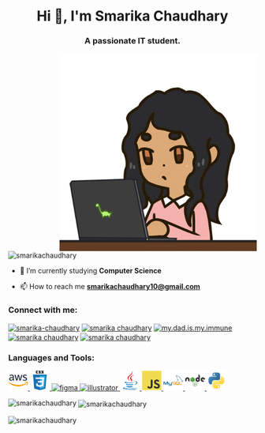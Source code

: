 <h1 align="center">Hi 👋, I'm Smarika Chaudhary</h1>
<h3 align="center">A passionate IT student.</h3>
<img align="right" alt="coding" width="400" src="smarikaa.gif">


<p align="left"> <img src="https://komarev.com/ghpvc/?username=smarikachaudhary&label=Profile%20views&color=0e75b6&style=flat" alt="smarikachaudhary" /> </p>

- 🌱 I’m currently studying **Computer Science**

- 📫 How to reach me **smarikachaudhary10@gmail.com**

<h3 align="left">Connect with me:</h3>
<p align="left">
<a href="https://codepen.io/smarika-chaudhary" target="blank"><img align="center" src="https://raw.githubusercontent.com/rahuldkjain/github-profile-readme-generator/master/src/images/icons/Social/codepen.svg" alt="smarika-chaudhary" height="30" width="40" /></a>
<a href="https://linkedin.com/in/smarika chaudhary" target="blank"><img align="center" src="https://www.linkedin.com/in/smarika-chaudhary-6a560625a/" alt="smarika chaudhary" height="30" width="40" /></a>
<a href="https://instagram.com/my.dad.is.my.immune" target="blank"><img align="center" src="https://raw.githubusercontent.com/rahuldkjain/github-profile-readme-generator/master/src/images/icons/Social/instagram.svg" alt="my.dad.is.my.immune" height="30" width="40" /></a>
<a href="https://www.youtube.com/c/smarika chaudhary" target="blank"><img align="center" src="https://raw.githubusercontent.com/rahuldkjain/github-profile-readme-generator/master/src/images/icons/Social/youtube.svg" alt="smarika chaudhary" height="30" width="40" /></a>
<a href="https://www.leetcode.com/smarika chaudhary" target="blank"><img align="center" src="https://raw.githubusercontent.com/rahuldkjain/github-profile-readme-generator/master/src/images/icons/Social/leet-code.svg" alt="smarika chaudhary" height="30" width="40" /></a>
</p>

<h3 align="left">Languages and Tools:</h3>
<p align="left"> <a href="https://aws.amazon.com" target="_blank" rel="noreferrer"> <img src="https://raw.githubusercontent.com/devicons/devicon/master/icons/amazonwebservices/amazonwebservices-original-wordmark.svg" alt="aws" width="40" height="40"/> </a> <a href="https://www.w3schools.com/css/" target="_blank" rel="noreferrer"> <img src="https://raw.githubusercontent.com/devicons/devicon/master/icons/css3/css3-original-wordmark.svg" alt="css3" width="40" height="40"/> </a> <a href="https://www.figma.com/" target="_blank" rel="noreferrer"> <img src="https://www.vectorlogo.zone/logos/figma/figma-icon.svg" alt="figma" width="40" height="40"/> </a> <a href="https://www.adobe.com/in/products/illustrator.html" target="_blank" rel="noreferrer"> <img src="https://www.vectorlogo.zone/logos/adobe_illustrator/adobe_illustrator-icon.svg" alt="illustrator" width="40" height="40"/> </a> <a href="https://www.java.com" target="_blank" rel="noreferrer"> <img src="https://raw.githubusercontent.com/devicons/devicon/master/icons/java/java-original.svg" alt="java" width="40" height="40"/> </a> <a href="https://developer.mozilla.org/en-US/docs/Web/JavaScript" target="_blank" rel="noreferrer"> <img src="https://raw.githubusercontent.com/devicons/devicon/master/icons/javascript/javascript-original.svg" alt="javascript" width="40" height="40"/> </a> <a href="https://www.mysql.com/" target="_blank" rel="noreferrer"> <img src="https://raw.githubusercontent.com/devicons/devicon/master/icons/mysql/mysql-original-wordmark.svg" alt="mysql" width="40" height="40"/> </a> <a href="https://nodejs.org" target="_blank" rel="noreferrer"> <img src="https://raw.githubusercontent.com/devicons/devicon/master/icons/nodejs/nodejs-original-wordmark.svg" alt="nodejs" width="40" height="40"/> </a> <a href="https://www.python.org" target="_blank" rel="noreferrer"> <img src="https://raw.githubusercontent.com/devicons/devicon/master/icons/python/python-original.svg" alt="python" width="40" height="40"/> </a> </p>

<p><img align="left" src="https://github-readme-stats.vercel.app/api/top-langs?username=smarikachaudhary&show_icons=true&locale=en&layout=compact" alt="smarikachaudhary" /></p>

<p>&nbsp;<img align="center" src="https://github-readme-stats.vercel.app/api?username=smarikachaudhary&show_icons=true&locale=en" alt="smarikachaudhary" /></p>

<p><img align="center" src="https://github-readme-streak-stats.herokuapp.com/?user=smarikachaudhary&" alt="smarikachaudhary" /></p>
